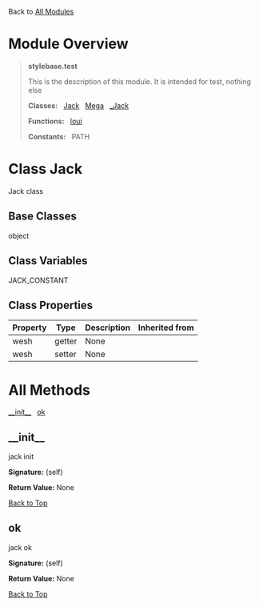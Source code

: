 Back to [All Modules](https://github.com/pyrustic/stylebase/blob/master/docs/modules/README.md#readme)

# Module Overview

> **stylebase.test**
> 
> This is the description of this module. It is intended for test, nothing else
>
> **Classes:** &nbsp; [Jack](https://github.com/pyrustic/stylebase/blob/master/docs/modules/content/stylebase.test/content/classes/Jack.md#class-jack) &nbsp; [Mega](https://github.com/pyrustic/stylebase/blob/master/docs/modules/content/stylebase.test/content/classes/Mega.md#class-mega) &nbsp; [\_Jack](https://github.com/pyrustic/stylebase/blob/master/docs/modules/content/stylebase.test/content/classes/_Jack.md#class-_jack)
>
> **Functions:** &nbsp; [loui](https://github.com/pyrustic/stylebase/blob/master/docs/modules/content/stylebase.test/content/functions.md#loui)
>
> **Constants:** &nbsp; PATH

# Class Jack
Jack class

## Base Classes
object

## Class Variables
JACK_CONSTANT

## Class Properties
|Property|Type|Description|Inherited from|
|---|---|---|---|
|wesh|getter|None||
|wesh|setter|None||



# All Methods
[\_\_init\_\_](#__init__) &nbsp; [ok](#ok)

## \_\_init\_\_
jack init



**Signature:** (self)



**Return Value:** None

[Back to Top](#module-overview)


## ok
jack ok



**Signature:** (self)



**Return Value:** None

[Back to Top](#module-overview)



